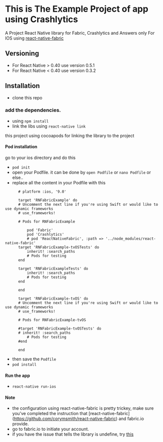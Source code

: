 # This is The Example Project of app using Crashlytics
A Project  React Native library for Fabric, Crashlytics and Answers only For IOS using [react-native-fabric](https://github.com/corymsmith/react-native-fabric)

## Versioning
- For React Native > 0.40 use version 0.5.1
- For React Native < 0.40 use version 0.3.2

## Installation

- clone this repo

### add the dependencies.
 - using `npm install`
 - link the libs using `react-native link`

 this project using cocoapods for linking the library to the project
 #### Pod installation
 go to your ios directory and do this
  - `pod init`
  - open your Podfile. it can be done by `open Podfile` or `nano Podfile` or else..
  - replace all the content in your Podfile with this
  ```# Uncomment the next line to define a global platform for your project
        # platform :ios, '9.0'

        target 'RNFabricExample' do
        # Uncomment the next line if you're using Swift or would like to use dynamic frameworks
        # use_frameworks!

        # Pods for RNFabricExample

            pod 'Fabric'
            pod 'Crashlytics'
            # pod 'ReactNativeFabric', :path => '../node_modules/react-native-fabric'
        target 'RNFabricExample-tvOSTests' do
            inherit! :search_paths
            # Pods for testing
        end

        target 'RNFabricExampleTests' do
            inherit! :search_paths
            # Pods for testing
        end

        end

        target 'RNFabricExample-tvOS' do
        # Uncomment the next line if you're using Swift or would like to use dynamic frameworks
        # use_frameworks!

        # Pods for RNFabricExample-tvOS

        #target 'RNFabricExample-tvOSTests' do
        # inherit! :search_paths
            # Pods for testing
        #end

        end
```
- then save the `Podfile`
- `pod install`

#### Run the app
- `react-native run-ios`


#### Note
 - the configuration using react-native-fabric is pretty trickey, make sure you've completed the instruction that [react-native-fabric]    (https://github.com/corymsmith/react-native-fabric) and fabric.io provide.
 - go to fabric.io to initiate your account.
 - if you have the issue that tells the library is undefine, try [this](https://github.com/corymsmith/react-native-fabric/issues/102#issuecomment-279296313)




